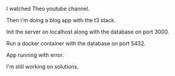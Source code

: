 I watched Theo youtube channel.

Then i'm doing a blog app with the t3 stack.

Init the server on localhost along with the database on port 3000.

Run a docker container with the database on port 5432.

App running with error.

I'm still working on solutions.
